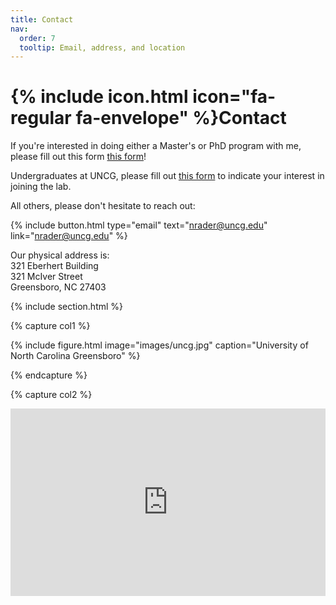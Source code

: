 ```yaml
---
title: Contact
nav:
  order: 7
  tooltip: Email, address, and location
---
```


# {% include icon.html icon="fa-regular fa-envelope" %}Contact

If you're interested in doing either a Master's or PhD program with me, please fill out this form [this form](https://forms.gle/QPQHZj1PBpDTtA1s8)!

Undergraduates at UNCG, please fill out [this form](https://forms.office.com/r/sMs5c2P5jA) to indicate your interest in joining the lab.

All others, please don't hesitate to reach out:

{%
  include button.html
  type="email"
  text="nrader@uncg.edu"
  link="nrader@uncg.edu"
%}

Our physical address is:
<br>
321 Eberhert Building
<br>
321 McIver Street
<br>
Greensboro, NC 27403

{% include section.html %}

{% capture col1 %}

{%
  include figure.html
  image="images/uncg.jpg"
  caption="University of North Carolina Greensboro"
%}

{% endcapture %}

{% capture col2 %}

<!--From https://www.embedgooglemap.net-->

<div class="mapouter"><div class="gmap_canvas"><iframe width="100%" height="300px" id="gmap_canvas" src="https://maps.google.com/maps?q=eberhert%20building&t=&z=15&ie=UTF8&iwloc=&output=embed" frameborder="0" scrolling="no" marginheight="0" marginwidth="0"></iframe><a href="https://www.embedgooglemap.net"></a><style>.gmap_canvas {overflow:hidden;background:none!important;width:100%;height:300px;}

{% endcapture %}

{% include cols.html col1=col1 col2=col2 %}
